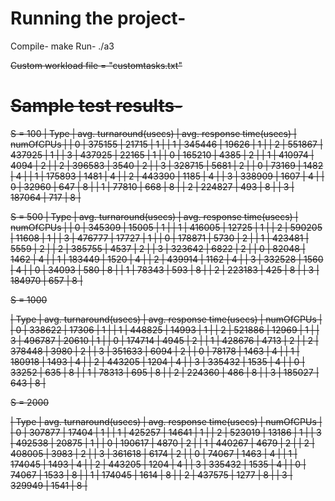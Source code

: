 
# Running the project-
Compile-
    make
Run-
    ./a3 <numOfCPUs> <S> <fileName>


Custom workload file  = "customtasks.txt"






# Sample test results- 
S = 100
| Type | avg. turnaround(usecs) | avg. response time(usecs) | numOfCPUs |
| 0    | 375155                 | 21715                     | 1         |
| 1    | 345446                 | 19626                     | 1         |
| 2    | 551867                 | 437925                    | 1         |
| 3    | 437925                 | 22165                     | 1         |
| 0    | 165210                 | 4385                      | 2         |
| 1    | 410974                 | 4094                      | 2         |
| 2    | 396583                 | 3540                      | 2         |
| 3    | 328715                 | 5681                      | 2         |
| 0    | 73169                  | 1482                      | 4         |
| 1    | 175893                 | 1481                      | 4         |
| 2    | 443390                 | 1185                      | 4         |
| 3    | 338909                 | 1607                      | 4         |
| 0    | 32960                  | 647                       | 8         |
| 1    | 77810                  | 668                       | 8         |
| 2    | 224827                 | 493                       | 8         |
| 3    | 187064                 | 717                       | 8         |

S = 500
| Type | avg. turnaround(usecs) | avg. response time(usecs) | numOfCPUs |
| 0    | 345309                 | 15005                     | 1         |
| 1    | 416005                 | 12725                     | 1         |
| 2    | 590205                 | 11608                     | 1         |
| 3    | 476777                 | 17727                     | 1         |
| 0    | 178871                 | 5730                      | 2         |
| 1    | 423481                 | 5559                      | 2         |
| 2    | 385755                 | 4537                      | 2         |
| 3    | 323642                 | 6822                      | 2         |
| 0    | 82048                  | 1462                      | 4         |
| 1    | 183449                 | 1520                      | 4         |
| 2    | 439914                 | 1162                      | 4         |
| 3    | 332528                 | 1560                      | 4         |
| 0    | 34093                  | 580                       | 8         |
| 1    | 78343                  | 593                       | 8         |
| 2    | 223183                 | 425                       | 8         |
| 3    | 184970                 | 657                       | 8         |


S = 1000

| Type | avg. turnaround(usecs) | avg. response time(usecs) | numOfCPUs |
| 0    | 338622                 | 17306                     | 1         |
| 1    | 448825                 | 14993                     | 1         |
| 2    | 521886                 | 12969                     | 1         |
| 3    | 496787                 | 20610                     | 1         |
| 0    | 174714                 | 4945                      | 2         |
| 1    | 428676                 | 4713                      | 2         |
| 2    | 378448                 | 3980                      | 2         |
| 3    | 351633                 | 6094                      | 2         |
| 0    | 78178                  | 1463                      | 4         |
| 1    | 180918                 | 1493                      | 4         |
| 2    | 443205                 | 1204                      | 4         |
| 3    | 335432                 | 1535                      | 4         |
| 0    | 33252                  | 635                       | 8         |
| 1    | 78313                  | 695                       | 8         |
| 2    | 224360                 | 486                       | 8         |
| 3    | 185027                 | 643                       | 8         |

S = 2000

| Type | avg. turnaround(usecs) | avg. response time(usecs) | numOfCPUs |
| 0    | 307877                 | 17404                     | 1         |
| 1    | 425257                 | 14641                     | 1         |
| 2    | 523019                 | 13186                     | 1         |
| 3    | 492538                 | 20875                     | 1         |
| 0    | 190617                 | 4870                      | 2         |
| 1    | 440267                 | 4679                      | 2         |
| 2    | 408005                 | 3983                      | 2         |
| 3    | 361618                 | 6174                      | 2         |
| 0    | 74067                  | 1463                      | 4         |
| 1    | 174045                 | 1493                      | 4         |
| 2    | 443205                 | 1204                      | 4         |
| 3    | 335432                 | 1535                      | 4         |
| 0    | 74067                  | 1533                      | 8         |
| 1    | 174045                 | 1614                      | 8         |
| 2    | 437575                 | 1277                      | 8         |
| 3    | 329949                 | 1541                      | 8         |
